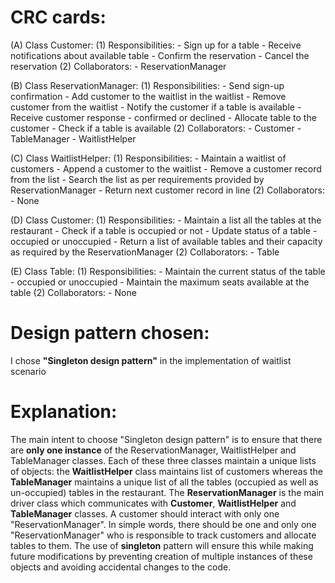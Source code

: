 **CRC cards:**
==============
(A) Class Customer:
	(1) Responsibilities:
		- Sign up for a table
		- Receive notifications about available table
		- Confirm the reservation
		- Cancel the reservation
	(2) Collaborators:
		- ReservationManager

(B) Class ReservationManager:
	(1) Responsibilities:
		- Send sign-up confirmation
		- Add customer to the waitlist in the waitlist
		- Remove customer from the waitlist
		- Notify the customer if a table is available
		- Receive customer response - confirmed or declined
		- Allocate table to the customer
		- Check if a table is available
	(2) Collaborators:
		- Customer
		- TableManager
		- WaitlistHelper

(C) Class WaitlistHelper:
	(1) Responsibilities:
		- Maintain a waitlist of customers
		- Append a customer to the waitlist
		- Remove a customer record from the list
		- Search the list as per requirements provided by ReservationManager
		- Return next customer record in line
	(2) Collaborators:
		- None

(D) Class Customer:
	(1) Responsibilities:
		- Maintain a list all the tables at the restaurant
		- Check if a table is occupied or not
		- Update status of a table - occupied or unoccupied
		- Return a list of available tables and their capacity as required by the ReservationManager
	(2) Collaborators:
		- Table

(E) Class Table:
	(1) Responsibilities:
		- Maintain the current status of the table - occupied or unoccupied
		- Maintain the maximum seats available at the table
	(2) Collaborators:
		- None

**Design pattern chosen:** 
==========================
I chose **"Singleton design pattern"** in the implementation of waitlist scenario

**Explanation:**
================
The main intent to choose "Singleton design pattern" is to ensure that there are **only one instance** of the ReservationManager, WaitlistHelper and TableManager classes. Each of these three classes maintain a unique lists of objects: the **WaitlistHelper** class maintains list of customers whereas the **TableManager** maintains a unique list of all the tables (occupied as well as un-occupied) tables in the restaurant. The **ReservationManager** is the main driver class which communicates with **Customer**, **WaitlistHelper** and **TableManager** classes. A customer should interact with only one "ReservationManager". In simple words, there should be one and only one "ReservationManager" who is responsible to track customers and allocate tables to them. The use of **singleton** pattern will ensure this while making future modifications by preventing creation of multiple instances of these objects and avoiding accidental changes to the code.

